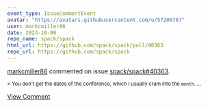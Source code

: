 ```yaml
---
event_type: IssueCommentEvent
avatar: "https://avatars.githubusercontent.com/u/5720676?"
user: markcmiller86
date: 2023-10-08
repo_name: spack/spack
html_url: https://github.com/spack/spack/pull/40363
repo_url: https://github.com/spack/spack
---
```


<a href='https://github.com/markcmiller86' target='_blank'>markcmiller86</a> commented on issue <a href='https://github.com/spack/spack/pull/40363' target='_blank'>spack/spack#40363</a>.

<small>> You don't get the dates of the conference, which I usually cram into the `month`....</small>

<a href='https://github.com/spack/spack/pull/40363' target='_blank'>View Comment</a>
